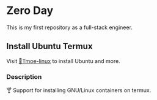 # Zero Day

This is my first repository as a full-stack engineer.

## Install Ubuntu Termux

Visit [ 🍭Tmoe-linux]( https://gitee.com/mo2/Termux-Debian) to install Ubuntu and more.

### Description

🍸 Support for installing GNU/Linux containers on termux.

